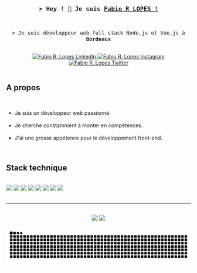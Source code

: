 <!-- Intro  -->
<h3 align="center">
   <samp>&gt; Hey ! 👋 Je suis
           <b><a target="_blank" href="https://fabiolopes.fr">Fabio R LOPES !</a></b>
   </samp>
</h3>

<br>
 
<p align="center"> 
  <samp>&gt;
    Je suis développeur web full stack Node.js et Vue.js à <b>Bordeaux</b>
  </samp>
</p>

<br>

<div align="center">
  <a href="https://linkedin.com/in/fabiodevcode/">
    <img src="https://img.shields.io/badge/LinkedIn-0077B5?style=for-the-badge&logo=linkedin&logoColor=white" alt="Fabio R. Lopes LinkedIn"/>
  </a>
  <a href="https://www.instagram.com/fabiodevcode/">
    <img src="https://img.shields.io/badge/Instagram-fe4164?style=for-the-badge&logo=instagram&logoColor=white" alt="Fabio R. Lopes Instagram" />
  </a>
  <a href="https://twitter.com/FabioDevCode">
    <img src="https://img.shields.io/badge/Twitter-1DA1F2?style=for-the-badge&logo=twitter&logoColor=white" alt="Fabio R. Lopes Twitter"  />
  </a>
</div>

<br>

<!-- A propos -->
 ## A propos

 <br>

<div align="center">

  <ul align="left"> 
    <li>
      Je suis un développeur web passionné.
    </li>
    <br>
    <li>
      Je cherche constamment à monter en compétences.
    </li>
    <br>
    <li>
      J'ai une grosse appétence pour le développement front-end.
    </li>  
  </ul>



</div>


<br>

<!-- Stack -->
## Stack technique

<br>

<div align="left">
  <img src="https://img.shields.io/badge/JavaScript-F7DF1E?style=for-the-badge&logo=javascript&logoColor=black"/>
  <img src="https://img.shields.io/badge/Node.js-43853D?style=for-the-badge&logo=node.js&logoColor=white"/>
  <img src="https://img.shields.io/badge/Express.js-404D59?style=for-the-badge&logo=Express&logoColor=white"/>
  <img src="https://img.shields.io/badge/Vue.js-35495E?style=for-the-badge&logo=vue.js&logoColor=4FC08D"/>
  <img src="https://img.shields.io/badge/jQuery-F2F2F2?style=for-the-badge&logo=jquery&logoColor=13609E"/>
  <img src="https://img.shields.io/badge/HTML-E34F26?style=for-the-badge&logo=html5&logoColor=white"/>
  <img src="https://img.shields.io/badge/CSS-1572B6?style=for-the-badge&logo=css3&logoColor=white"/>
  <img src="https://img.shields.io/badge/Sass-C6538C?style=for-the-badge&logo=sass&logoColor=white"/>
</div>


<!--  
<h5>En cours d'exploration :</h5>
<div align="left">
  <img src="https://img.shields.io/badge/TypeScript-007ACC?style=for-the-badge&logo=typescript&logoColor=white"/>
</div> 

<h5>Intérêt et exploration future :</h5>
<div align="left">
  <img src="https://img.shields.io/badge/nginx-%23009639.svg?style=for-the-badge&logo=nginx&logoColor=white"/>
  <img src="https://img.shields.io/badge/Docker-086DD7?style=for-the-badge&logo=docker&logoColor=white"/>
  <img src="https://img.shields.io/badge/Nuxt.js-0C0C0D?style=for-the-badge&logo=nuxt.js&logoColor=4FC08D"/>
  <img src="https://img.shields.io/badge/python-3670A0?style=for-the-badge&logo=python&logoColor=ffdd54"/>
  <img src="https://img.shields.io/badge/Flutter-02569B?style=for-the-badge&logo=flutter&logoColor=white"/>
   <img src="https://img.shields.io/badge/C%23-5C2D91?style=for-the-badge&logo=c-sharp&logoColor=white"/>
</div> 
-->

<br>

---

<br>

<div align="center" display="inline-block">
  <img height="160em" src="https://github-readme-stats.vercel.app/api/top-langs/?username=FabioDevCode&layout=compact&langs_count=6&theme=vue-dark&border_radius=8px"/>
  <img height="160em" src="https://github-readme-stats.vercel.app/api?username=FabioDevCode&theme=vue-dark&border_radius=8px&rank_icon=github"/> 
</div>

<br>

<div align="center" display="inline-block">
  
  <picture>
    <source media="(prefers-color-scheme: dark)" srcset="https://raw.githubusercontent.com/FabioDevCode/FabioDevCode/output/github-contribution-grid-snake-dark.svg">
    <source media="(prefers-color-scheme: light)" srcset="https://raw.githubusercontent.com/FabioDevCode/FabioDevCode/output/github-contribution-grid-snake-dark.svg">
    <img alt="github contribution grid snake animation" src="https://raw.githubusercontent.com/FabioDevCode/FabioDevCode/output/github-contribution-grid-snake.svg">
  </picture>
  
</div>

<br>


<!--
  <img src="https://github-readme-streak-stats.herokuapp.com/?user=FabioDevCode&layout=compact&langs_count=6&theme=vue-dark&border_radius=8px" alt="Fabio Stats"/>
  <img src="https://github-readme-activity-graph.cyclic.app/graph?username=FabioDevCode&custom_title=Commit%20/%20Jour&theme=vue&bg_color=22272E&hide_title=true&color=ADBAC7&hide_border=true" />
-->

